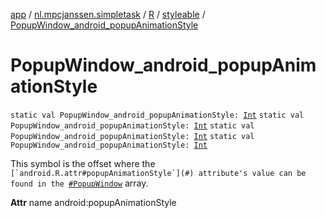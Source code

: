 [app](../../../index.md) / [nl.mpcjanssen.simpletask](../../index.md) / [R](../index.md) / [styleable](index.md) / [PopupWindow_android_popupAnimationStyle](.)

# PopupWindow_android_popupAnimationStyle

`static val PopupWindow_android_popupAnimationStyle: `[`Int`](https://kotlinlang.org/api/latest/jvm/stdlib/kotlin/-int/index.html)
`static val PopupWindow_android_popupAnimationStyle: `[`Int`](https://kotlinlang.org/api/latest/jvm/stdlib/kotlin/-int/index.html)
`static val PopupWindow_android_popupAnimationStyle: `[`Int`](https://kotlinlang.org/api/latest/jvm/stdlib/kotlin/-int/index.html)
`static val PopupWindow_android_popupAnimationStyle: `[`Int`](https://kotlinlang.org/api/latest/jvm/stdlib/kotlin/-int/index.html)

This symbol is the offset where the ``[`android.R.attr#popupAnimationStyle`](#) attribute's value can be found in the ``[`#PopupWindow`](-popup-window.md) array.

**Attr**
name android:popupAnimationStyle

